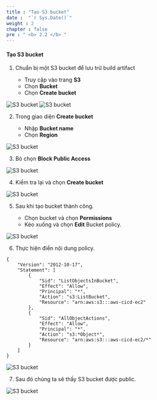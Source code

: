 ```yaml
---
title : "Tạo S3 bucket"
date :  "`r Sys.Date()`" 
weight : 2 
chapter : false
pre : " <b> 2.2 </b> "
---
```


#### Tạo S3 bucket

1. Chuẩn bị một S3 bucket để lưu trữ build artifact
    
    - Truy cập vào trang **S3**
    - Chọn **Bucket**
    - Chọn **Create bucket**

![S3 bucket](/images/2/1.png)
![S3 bucket](/images/2/2.png)

2. Trong giao diện **Create bucket**
    
    - Nhập **Bucket name**
    - Chọn **Region**

![S3 bucket](/images/2/1.png)

3. Bỏ chọn **Block Public Access**

![S3 bucket](/images/2/2.png)

4. Kiểm tra lại và chọn **Create bucket**

![S3 bucket](/images/2/2.2/3.png)

5. Sau khi tạo bucket thành công.
    
    - Chọn bucket và chọn **Permissions**
    - Kéo xuống và chọn **Edit** Bucket policy.

![S3 bucket](/images/2/5.png)

6. Thực hiện điền nội dung policy.

```
{
    "Version": "2012-10-17",
    "Statement": [
        {
            "Sid": "ListObjectsInBucket",
            "Effect": "Allow",
            "Principal": "*",
            "Action": "s3:ListBucket",
            "Resource": "arn:aws:s3:::aws-cicd-ec2"
        },
        {
            "Sid": "AllObjectActions",
            "Effect": "Allow",
            "Principal": "*",
            "Action": "s3:*Object*",
            "Resource": "arn:aws:s3:::aws-cicd-ec2/*"
        }
    ]
}
```

![S3 bucket](/images/2/2.2/4.png)

7. Sau đó chúng ta sẽ thấy S3 bucket được public.

![S3 bucket](/images/2/7.png)